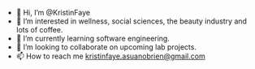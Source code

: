 - 👋 Hi, I’m @KristinFaye
- 👀 I’m interested in wellness, social sciences, the beauty industry and lots of coffee. 
- 🌱 I’m currently learning software engineering.
- 💞️ I’m looking to collaborate on upcoming lab projects. 
- 📫 How to reach me kristinfaye.asuanobrien@gmail.com

<!---
KristinFaye/KristinFaye is a ✨ special ✨ repository because its `README.md` (this file) appears on your GitHub profile.
You can click the Preview link to take a look at your changes.
--->
